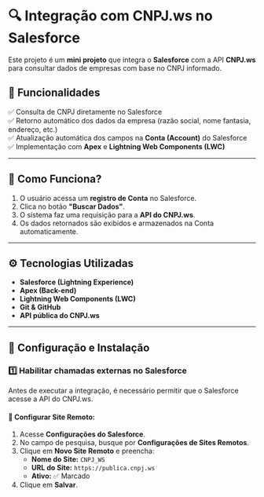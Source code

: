 # 🔍 Integração com CNPJ.ws no Salesforce

Este projeto é um **mini projeto** que integra o **Salesforce** com a API **CNPJ.ws** para consultar dados de empresas com base no CNPJ informado.

## 📌 Funcionalidades

✅ Consulta de CNPJ diretamente no Salesforce  
✅ Retorno automático dos dados da empresa (razão social, nome fantasia, endereço, etc.)  
✅ Atualização automática dos campos na **Conta (Account)** do Salesforce  
✅ Implementação com **Apex** e **Lightning Web Components (LWC)**  

---

## 🚀 Como Funciona?

1. O usuário acessa um **registro de Conta** no Salesforce.
2. Clica no botão **"Buscar Dados"**.
3. O sistema faz uma requisição para a **API do CNPJ.ws**.
4. Os dados retornados são exibidos e armazenados na Conta automaticamente.

---

## ⚙️ Tecnologias Utilizadas

- **Salesforce (Lightning Experience)**
- **Apex (Back-end)**
- **Lightning Web Components (LWC)**
- **Git & GitHub**
- **API pública do CNPJ.ws**

---

## 🔧 Configuração e Instalação

### **1️⃣ Habilitar chamadas externas no Salesforce**
Antes de executar a integração, é necessário permitir que o Salesforce acesse a API do CNPJ.ws.

#### 🔹 Configurar Site Remoto:
1. Acesse **Configurações do Salesforce**.
2. No campo de pesquisa, busque por **Configurações de Sites Remotos**.
3. Clique em **Novo Site Remoto** e preencha:
   - **Nome do Site:** `CNPJ_WS`
   - **URL do Site:** `https://publica.cnpj.ws`
   - **Ativo:** ✅ Marcado
4. Clique em **Salvar**.